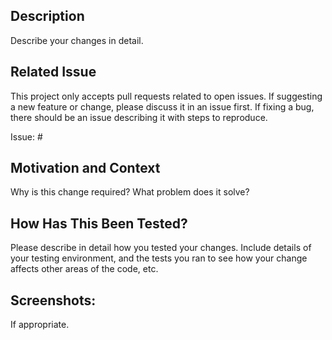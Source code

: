 ## Description

Describe your changes in detail.

## Related Issue

This project only accepts pull requests related to open issues. If suggesting a new feature or change, please discuss it in an issue first. If fixing a bug, there should be an issue describing it with steps to reproduce.

Issue: #

## Motivation and Context

Why is this change required? What problem does it solve?

## How Has This Been Tested?

Please describe in detail how you tested your changes. Include details of your testing environment, and the tests you ran to see how your change affects other areas of the code, etc.

## Screenshots:

If appropriate.
